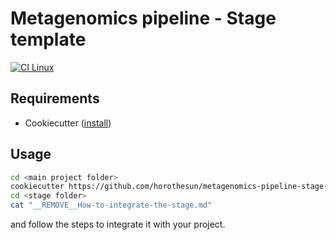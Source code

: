 # Metagenomics pipeline - Stage template

[![CI Linux](https://github.com/horothesun/metagenomics-pipeline-stage-template/actions/workflows/ci-linux.yml/badge.svg)](https://github.com/horothesun/metagenomics-pipeline-stage-template/actions/workflows/ci-linux.yml)

## Requirements

- Cookiecutter ([install](https://cookiecutter.readthedocs.io/en/latest/installation.html))

## Usage

```bash
cd <main project folder>
cookiecutter https://github.com/horothesun/metagenomics-pipeline-stage-template
cd <stage folder>
cat "__REMOVE__How-to-integrate-the-stage.md"
```

and follow the steps to integrate it with your project.
